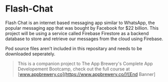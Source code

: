 
# Flash-Chat

Flash Chat is an internet based messaging app similar to WhatsApp, the popular messaging app that was bought by Facebook for $22 billion. This project will be using a service called Firebase Firestore as a backend database to store and retrieve our messages from the cloud using Firebase.

Pod source files aren't included in this repositary and needs to be downloaded seperately.

>This is a companion project to The App Brewery's Complete App Developement Bootcamp, check out the full course at [www.appbrewery.co](https://www.appbrewery.co/)![End Banner]
